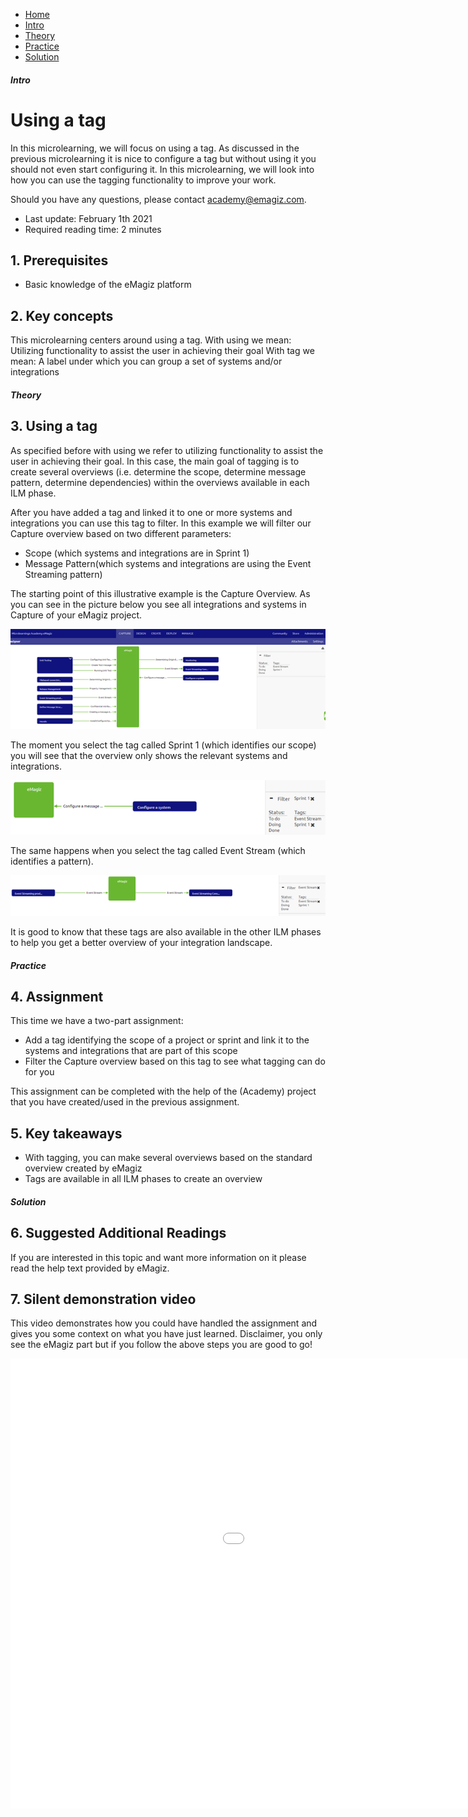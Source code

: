 <div class="ez-academy">
	<div class="ez-academy__body">
		<main class="micro-learning">
		<ul class="doc-nav">
			<li class="doc-nav__item"><a href="../../docs/microlearning/crashcourse-platform-index" class="doc-nav__link">Home</a></li>
			<li class="doc-nav__item"><a href="#intro" class="doc-nav__link">Intro</a></li>
			<li class="doc-nav__item"><a href="#theory" class="doc-nav__link">Theory</a></li>
			<li class="doc-nav__item"><a href="#practice" class="doc-nav__link">Practice</a></li>
			<li class="doc-nav__item"><a href="#solution" class="doc-nav__link">Solution</a></li>
		</ul>

<div class="doc">

##### Intro

# Using a tag

In this microlearning, we will focus on using a tag. 
As discussed in the previous microlearning it is nice to configure a tag but without using it you should not even start configuring it.
In this microlearning, we will look into how you can use the tagging functionality to improve your work.

Should you have any questions, please contact academy@emagiz.com.

- Last update: February 1th 2021
- Required reading time: 2 minutes

## 1. Prerequisites
- Basic knowledge of the eMagiz platform

## 2. Key concepts
This microlearning centers around using a tag.
With using we mean: Utilizing functionality to assist the user in achieving their goal
With tag we mean: A label under which you can group a set of systems and/or integrations

##### Theory

## 3. Using a tag

As specified before with using we refer to utilizing functionality to assist the user in achieving their goal. 
In this case, the main goal of tagging is to create several overviews (i.e. determine the scope, determine message pattern, determine dependencies) within the overviews available in each ILM phase.

After you have added a tag and linked it to one or more systems and integrations you can use this tag to filter. In this example we will filter our Capture overview based on two different parameters:
- Scope (which systems and integrations are in Sprint 1)
- Message Pattern(which systems and integrations are using the Event Streaming pattern)

The starting point of this illustrative example is the Capture Overview. As you can see in the picture below you see all integrations and systems in Capture of your eMagiz project.

<p align="center"><img src="../../img/microlearning/crashcourse-platform-capture-using-a-tag--capture-overview.png"></p>

The moment you select the tag called Sprint 1 (which identifies our scope) you will see that the overview only shows the relevant systems and integrations.

<p align="center"><img src="../../img/microlearning/crashcourse-platform-capture-using-a-tag--capture-overview-sprint-1.png"></p>

The same happens when you select the tag called Event Stream (which identifies a pattern).

<p align="center"><img src="../../img/microlearning/crashcourse-platform-capture-using-a-tag--capture-overview-event-stream.png"></p>

It is good to know that these tags are also available in the other ILM phases to help you get a better overview of your integration landscape.

##### Practice

## 4. Assignment

This time we have a two-part assignment:
- Add a tag identifying the scope of a project or sprint and link it to the systems and integrations that are part of this scope
- Filter the Capture overview based on this tag to see what tagging can do for you

This assignment can be completed with the help of the (Academy) project that you have created/used in the previous assignment.

## 5. Key takeaways

- With tagging, you can make several overviews based on the standard overview created by eMagiz
- Tags are available in all ILM phases to create an overview

##### Solution

## 6. Suggested Additional Readings

If you are interested in this topic and want more information on it please read the help text provided by eMagiz.

## 7. Silent demonstration video

This video demonstrates how you could have handled the assignment and gives you some context on what you have just learned. Disclaimer, you only see the eMagiz part but if you follow the above steps you are good to go!

<iframe width="1280" height="720" src="../../vid/microlearning/crashcourse-platform-capture-using-a-tag.mp4" frameborder="0" allow="accelerometer; autoplay; clipboard-write; encrypted-media; gyroscope; picture-in-picture" allowfullscreen></iframe>

</div>
</main>
</div>
</div>
